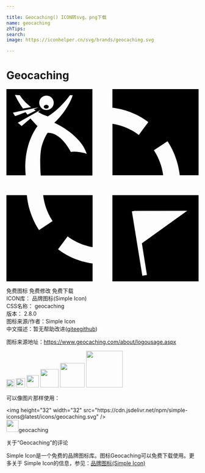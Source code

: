 ```yaml
---

title: Geocaching() ICON转svg、png下载
name: geocaching
zhTips: 
search: 
image: https://iconhelper.cn/svg/brands/geocaching.svg

---
```


# Geocaching  <small style="font-size: 60%;font-weight: 100"></small>

<div id="svg" class="svg-wrap">
<svg role="img" viewBox="0 0 24 24" xmlns="http://www.w3.org/2000/svg"><title>Geocaching icon</title><path d="M13.24.003v2.322c1.29.16 2.938.622 4.477 1.795l-1.186 1.608-.016-.015s-1.229-1.051-3.27-1.38v6.419h6.33c-.12-.914-.436-2.01-1.154-3.119l1.695-1.125s1.26 1.71 1.53 4.244H24V0H13.24v.003zm4.335 23.203l-.6.097-1.306-8.045.349-.056 6.555-.015-5.655 4.064.631 3.954h.026zm-4.337-9.967V24h10.758V13.241l-10.758-.004v.002zm-6.783 6.753l1.184-1.605h.019s1.163.987 3.103 1.342v-6.491H4.59c.109.933.42 2.076 1.174 3.235L4.08 17.592s-1.296-1.761-1.529-4.355H0v10.76h10.76v-2.231c-1.264-.179-2.835-.647-4.305-1.77v-.004zM4.977 1.968c-.169 0-.309.105-.309.234s.139.232.309.232.308-.104.31-.232c-.001-.129-.141-.234-.31-.234zM5.006 2.61c-.502 0-.906-.405-.906-.9s.404-.896.906-.896c.5 0 .905.404.905.899s-.405.897-.899.897h-.006zm-1.336.06l-1.037.524c-.094-.113-.165-.205-.24-.309l-1.31.489-.276-.434 2.063-.428.445-.094.729-.148-.619.231c.079.06.146.109.244.171l.001-.002zM1.676.765c.378.575.824 1.047 1.4 1.482l-1.005.18C1.695 1.89 1.365 1.368 1.064.728l.609.035.003.002zM0 0v10.759h2.407c-.102-.983-.21-3.805 1.481-6.146 0 0-.375-.359-.88-.951l-1.103.944-.477-.405 2.869-1.635-.338.286c.404.24.81.42 1.215.555 0 0 1.395-.78 2.774-2.655l.33.016c-.255.84-1.05 2.28-2.294 3.435 0 0 3.299 1.44 4.049 3.886-.21-.12-1.395-.375-1.979-.24-.105-.165-1.215-2.431-2.896-2.4 0 0-.375.45-.734 1.62-.314 1.035-.18 3.21-.136 3.72h6.45V0H0z"/></svg>
</div>
<detail full-name='geocaching'></detail>

<div class="detail-page">
<p>
<span><span class="badge-success badge">免费图标</span> <span class="badge-success badge">免费修改</span>  <span class="badge-success badge">免费下载</span> </span>
<br/>
<span>
ICON库：
<span class="badge-secondary badge">品牌图标(Simple Icon)</span> 
</span>
<br/>
<span>
CSS名称：
<span class="badge-secondary badge">geocaching</span> 
</span>

<br/>
<span>
版本：
<span class="badge-secondary badge">2.8.0</span> 
</span>
<br/>
<span>图标来源/作者：<span class="badge-light badge">Simple Icon</span></span> 
<br/>
<span class="zh-detail">中文描述：暂无<span class="help-link"><span>帮助改进</span>(<a href="https://gitee.com/liuwave/icon-helper/edit/master/json/brands/geocaching.json" target="_blank" rel="noopener noreferrer">gitee</a><a href="https://github.com/liuwave/icon-helper/edit/master/json/brands/geocaching.json" target="_blank" rel="noopener noreferrer">github</a></span>)</span><br/>
</p>
</div><div class="description description alert alert-light"><p>图标来源地址：<a href="https://www.geocaching.com/about/logousage.aspx" target="_blank" rel="noopener noreferrer">https://www.geocaching.com/about/logousage.aspx</a></p></div>
<div class="alert alert-dark">
<img height="21" width="21" src="https://cdn.jsdelivr.net/npm/simple-icons@latest/icons/geocaching.svg" />
<img height="24" width="24" src="https://cdn.jsdelivr.net/npm/simple-icons@latest/icons/geocaching.svg" />
<img height="32" width="32" src="https://cdn.jsdelivr.net/npm/simple-icons@latest/icons/geocaching.svg" />
<img height="48" width="48" src="https://cdn.jsdelivr.net/npm/simple-icons@latest/icons/geocaching.svg" />
<img height="64" width="64" src="https://cdn.jsdelivr.net/npm/simple-icons@latest/icons/geocaching.svg" />
<img height="96" width="96" src="https://cdn.jsdelivr.net/npm/simple-icons@latest/icons/geocaching.svg" />

</div>
<div>
  <p>可以像图片那样使用：    
  </p>
  <div class="alert alert-primary" style="font-size: 14px">
    &lt;img height="32" width="32" src="https://cdn.jsdelivr.net/npm/simple-icons@latest/icons/geocaching.svg" /&gt;
    <copy-btn content='<img height="32" width="32" src="https://cdn.jsdelivr.net/npm/simple-icons@latest/icons/geocaching.svg" />'></copy-btn>
  </div>
  <div class="alert alert-secondary">
    <img height="32" width="32" src="https://cdn.jsdelivr.net/npm/simple-icons@latest/icons/geocaching.svg" />geocaching
    <copy-btn content="geocaching" btn-title="复制图标名称"></copy-btn>
  </div>
</div>

<Vssue title="关于“Geocaching”的评论" >关于“Geocaching”的评论</Vssue>


<div><p>Simple Icon是一个免费的品牌图标库。图标Geocaching可以免费下载使用。更多关于  Simple Icon的信息，参见：<a target="_blank" href="https://iconhelper.cn/brands.html">品牌图标(Simple Icon)</a>
</p></div>
